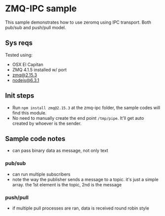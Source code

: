 # ZMQ-IPC sample #

This sample demonstrates how to use zeromq using IPC transport. Both pub/sub and push/pull model.

## Sys reqs ##

Tested using:

* OSX El Capitan
* ZMQ 4.1.5 installed w/ port
* zmq@2.15.3
* nodejs@6.3.1

## Init steps ##

* Run `npm install zmq@2.15.3` at the zmq-ipc folder, the sample codes will find this module.
* No need to manually create the end point `/tmp/pipe`. It'll get auto created by whoever is the sender.

## Sample code notes ##

* can pass binary data as message, not only text

### pub/sub ###

* can run multiple subscribers
* note the way the publisher sends a message to a topic. it's just a simple array. the 1st element is the topic, 2nd is the message

### push/pull ###

* if multiple pull processes are ran, data is received round robin style